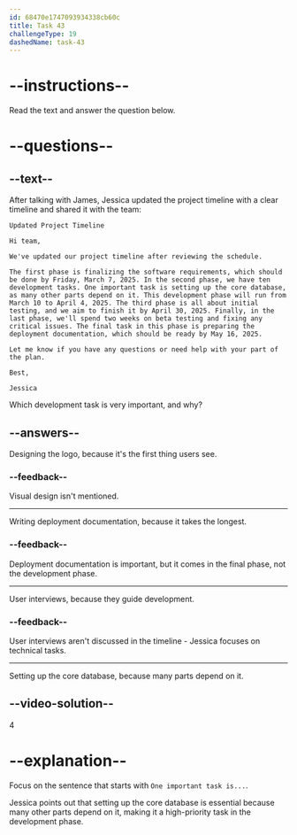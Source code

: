 ```yaml
---
id: 68470e1747093934338cb60c
title: Task 43
challengeType: 19
dashedName: task-43
---
```


<!-- READING -->

# --instructions--

Read the text and answer the question below.

# --questions--

## --text--

After talking with James, Jessica updated the project timeline with a clear timeline and shared it with the team:

`Updated Project Timeline`

`Hi team,`

`We've updated our project timeline after reviewing the schedule.`

`The first phase is finalizing the software requirements, which should be done by Friday, March 7, 2025. In the second phase, we have ten development tasks. One important task is setting up the core database, as many other parts depend on it. This development phase will run from March 10 to April 4, 2025. The third phase is all about initial testing, and we aim to finish it by April 30, 2025. Finally, in the last phase, we'll spend two weeks on beta testing and fixing any critical issues. The final task in this phase is preparing the deployment documentation, which should be ready by May 16, 2025.`

`Let me know if you have any questions or need help with your part of the plan.`

`Best,`

`Jessica`

Which development task is very important, and why?

## --answers--

Designing the logo, because it's the first thing users see.

### --feedback--

Visual design isn't mentioned.

---

Writing deployment documentation, because it takes the longest.

### --feedback--

Deployment documentation is important, but it comes in the final phase, not the development phase.

---

User interviews, because they guide development.

### --feedback--

User interviews aren't discussed in the timeline - Jessica focuses on technical tasks.

---

Setting up the core database, because many parts depend on it.

## --video-solution--

4

# --explanation--

Focus on the sentence that starts with `One important task is...`.

Jessica points out that setting up the core database is essential because many other parts depend on it, making it a high-priority task in the development phase.
